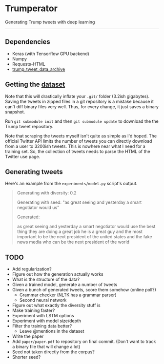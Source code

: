 # Trumperator

Generating Trump tweets with deep learning

---

## Dependencies

* Keras (with Tensorflow GPU backend)
* Numpy
* Requests-HTML
* [trump_tweet_data_archive](http://www.trumptwitterarchive.com/)

## Getting the [dataset](https://github.com/bpb27/trump_tweet_data_archive)

Note that this will drastically inflate your `.git/` folder (3.2ish gigabytes). Saving the tweets in zipped files in a git repository is a mistake because it can't diff binary files very well. Thus, for every change, it just saves a binary snapshot.

Run `git submodule init` and then `git submodule update` to download the the Trump tweet repository.

Note that scraping the tweets myself isn't quite as simple as I'd hoped. The official Twitter API limits the number of tweets you can directly download from a user to 3200ish tweets. This is nowhere near what I need for a training set. So, the collection of tweets needs to parse the HTML of the Twitter use page.

## Generating tweets

Here's an example from the `experiments/model.py` script's output.

> Generating with diversity: 0.2
>
> Generating with seed: "as great seeing and yesterday a smart negotiator would us"
>
> Generated:
>
> as great seeing and yesterday a smart negotiator would use the best thing they are doing a great job he is a great guy and the most important to be the next president of the united states  and the fake news media who can be the next president of the world

## TODO

* Add regularization?
* Figure out how the generation actually works
* What is the structure of the data?
* Given a trained model, generate a number of tweets
* Given a bunch of generated tweets, score them somehow (online poll?)
  * Grammar checker (NLTK has a grammar parser)
  * Second neural network
* Figure out what exactly the diversity stuff is
* Make training faster?
* Experiment with LSTM options
* Experiment with model size/depth
* Filter the training data better?
  * Leave @mentions in the dataset
* Write the paper
* Add `paper/paper.pdf` to repository on final commit. (Don't want to track a binary file that will change a lot)
* Seed not taken directly from the corpus?
* Shorter seed?
